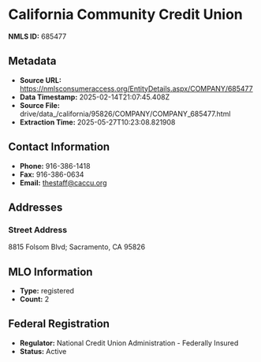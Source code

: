 # California Community Credit Union

**NMLS ID:** 685477

## Metadata
- **Source URL:** https://nmlsconsumeraccess.org/EntityDetails.aspx/COMPANY/685477
- **Data Timestamp:** 2025-02-14T21:07:45.408Z
- **Source File:** drive/data_/california/95826/COMPANY/COMPANY_685477.html
- **Extraction Time:** 2025-05-27T10:23:08.821908

## Contact Information
- **Phone:** 916-386-1418
- **Fax:** 916-386-0634
- **Email:** thestaff@caccu.org

## Addresses
### Street Address
8815 Folsom Blvd; Sacramento, CA 95826

## MLO Information
- **Type:** registered
- **Count:** 2

## Federal Registration
- **Regulator:** National Credit Union Administration - Federally Insured
- **Status:** Active
